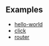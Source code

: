 ## Examples

+ [hello-world][hello-world-example]
+ [click][click-example]
+ [router][router-example]

[hello-world-example]: https://github.com/elvisjs/elvis/tree/master/examples/hello-world
[click-example]: https://github.com/elvisjs/elvis/tree/master/examples/click
[router-example]: https://github.com/elvisjs/elvis/tree/master/examples/router
